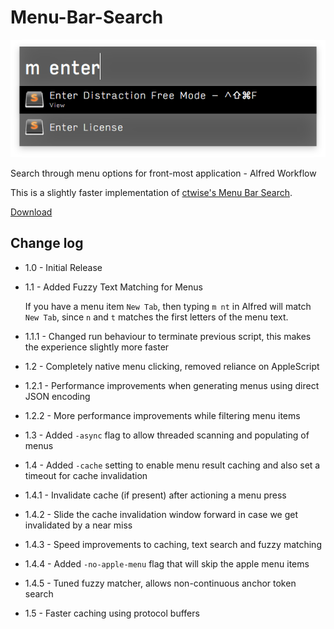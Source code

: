 # Menu-Bar-Search

![logo](menu-search.png)

Search through menu options for front-most application - Alfred Workflow

This is a slightly faster implementation of [ctwise's Menu Bar Search](https://www.alfredforum.com/topic/1993-menu-search/).

[Download](https://github.com/BenziAhamed/Menu-Bar-Search/raw/master/Menu%20Bar%20Search.alfredworkflow)


## Change log
- 1.0 - Initial Release
- 1.1 - Added Fuzzy Text Matching for Menus

  If you have a menu item `New Tab`, then typing `m nt` in Alfred will match `New Tab`, since `n` and `t` matches the first letters of the menu text.

- 1.1.1 - Changed run behaviour to terminate previous script, this makes the experience slightly more faster
- 1.2 - Completely native menu clicking, removed reliance on AppleScript
- 1.2.1 - Performance improvements when generating menus using direct JSON encoding
- 1.2.2 - More performance improvements while filtering menu items
- 1.3 - Added `-async` flag to allow threaded scanning and populating of menus
- 1.4 - Added `-cache` setting to enable menu result caching and also set a timeout for cache invalidation
- 1.4.1 - Invalidate cache (if present) after actioning a menu press
- 1.4.2 - Slide the cache invalidation window forward in case we get invalidated by a near miss
- 1.4.3 - Speed improvements to caching, text search and fuzzy matching
- 1.4.4 - Added `-no-apple-menu` flag that will skip the apple menu items
- 1.4.5 - Tuned fuzzy matcher, allows non-continuous anchor token search
- 1.5 - Faster caching using protocol buffers
